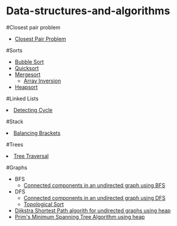 # Data-structures-and-algorithms


#Closest pair problem
<ul>
	<li><a target="_blank" href="https://raw.githubusercontent.com/rvbugs0/Data-structures-and-algorithms/master/sorts/applications/ClosestPair.cpp">Closest Pair Problem</a>
	</li>
</ul>


#Sorts<br/>
<ul>
<li><a target="_blank" href="https://raw.githubusercontent.com/rvbugs0/Data-structures-and-algorithms/master/sorts/BubbleSort.cpp">
	Bubble Sort</a></li> 
<li><a target="_blank" href="https://raw.githubusercontent.com/rvbugs0/Data-structures-and-algorithms/master/sorts/QuickSort.java">
	Quicksort</a></li> 
<li><a target="_blank" href="https://raw.githubusercontent.com/rvbugs0/Data-structures-and-algorithms/master/sorts/MergeSort.java">
	Mergesort</a>
	<ul>
		<li><a target="_blank" href="https://raw.githubusercontent.com/rvbugs0/Data-structures-and-algorithms/master/sorts/applications/ArrayInversion.java">Array Inversion</a>
		</li></ul>
</li>
<li><a target="_blank" href="https://raw.githubusercontent.com/rvbugs0/Data-structures-and-algorithms/master/sorts/HeapSort.java">
	Heapsort</a>
</li> 
</ul>

#Linked Lists<br/>
<li><a target="_blank" href="https://raw.githubusercontent.com/rvbugs0/Data-structures-and-algorithms/master/linked-lists/DetectingCycle.cpp">
	Detecting Cycle</a>
</li>


#Stack<br/>
<li><a target="_blank" href="https://raw.githubusercontent.com/rvbugs0/Data-structures-and-algorithms/master/stack/BalancingBrackets.cpp">
	Balancing Brackets</a>
</li>


#Trees<br/>
<li><a target="_blank" href="https://raw.githubusercontent.com/rvbugs0/Data-structures-and-algorithms/master/trees/TreeTraversal.cpp">
	Tree Traversal</a>
</li>

#Graphs<br/>
<ul>
<li>BFS
	<ul><li><a  target="_blank" href="https://raw.githubusercontent.com/rvbugs0/Data-structures-and-algorithms/master/graphs/connected-components-in-undirected-graphs/ConnectedComponentsInUndirectedGraphs.java">Connected components in an undirected graph using BFS</a></li></ul>
</li>
<li>DFS
	<ul>
		<li><a  target="_blank" href="https://raw.githubusercontent.com/rvbugs0/Data-structures-and-algorithms/master/graphs/connected-components-in-undirected-graphs/ConnectedComponentsDFS.java">Connected components in an undirected graph using DFS</a></li>
		<li><a  target="_blank" href="https://raw.githubusercontent.com/rvbugs0/Data-structures-and-algorithms/master/graphs/topological-sort/TopologicalSort.java">Topological Sort</a></li>
	</ul>
<li><a target="_blank" href="https://raw.githubusercontent.com/rvbugs0/Data-structures-and-algorithms/master/graphs/dijkstra-shortest-path/DijkstraUndirected.cpp">Dijkstra Shortest Path algorith for undirected graphs using heap</a></li>
</li>
<li><a target="_blank" href="https://raw.githubusercontent.com/rvbugs0/Data-structures-and-algorithms/master/graphs/prims-mst-algorithm/PrimsMSTUsingHeap.cpp">Prim's Minimum Spanning Tree Algorithm using heap</a></li>
</li>


</ul>


